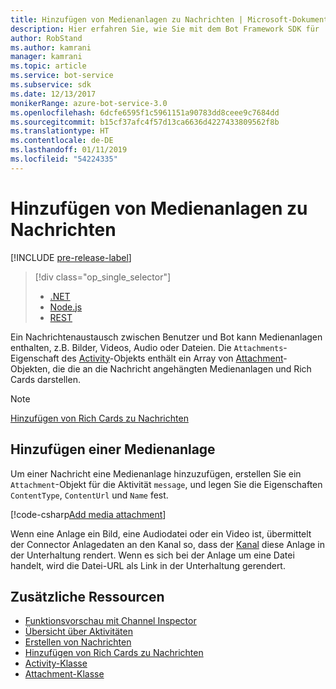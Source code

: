 ```yaml
---
title: Hinzufügen von Medienanlagen zu Nachrichten | Microsoft-Dokumentation
description: Hier erfahren Sie, wie Sie mit dem Bot Framework SDK für .NET Nachrichten Medienanlagen hinzufügen.
author: RobStand
ms.author: kamrani
manager: kamrani
ms.topic: article
ms.service: bot-service
ms.subservice: sdk
ms.date: 12/13/2017
monikerRange: azure-bot-service-3.0
ms.openlocfilehash: 6dcfe6595f1c5961151a90783dd8ceee9c7684dd
ms.sourcegitcommit: b15cf37afc4f57d13ca6636d4227433809562f8b
ms.translationtype: HT
ms.contentlocale: de-DE
ms.lasthandoff: 01/11/2019
ms.locfileid: "54224335"
---
```

# <a name="add-media-attachments-to-messages"></a>Hinzufügen von Medienanlagen zu Nachrichten

[!INCLUDE [pre-release-label](../includes/pre-release-label-v3.md)]

> [!div class="op_single_selector"]
> - [.NET](../dotnet/bot-builder-dotnet-add-media-attachments.md)
> - [Node.js](../nodejs/bot-builder-nodejs-send-receive-attachments.md)
> - [REST](../rest-api/bot-framework-rest-connector-add-media-attachments.md)

Ein Nachrichtenaustausch zwischen Benutzer und Bot kann Medienanlagen enthalten, z.B. Bilder, Videos, Audio oder Dateien. Die `Attachments`-Eigenschaft des <a href="https://docs.botframework.com/en-us/csharp/builder/sdkreference/dc/d2f/class_microsoft_1_1_bot_1_1_connector_1_1_activity.html" target="_blank">Activity</a>-Objekts enthält ein Array von <a href="https://docs.microsoft.com/en-us/dotnet/api/microsoft.bot.connector.attachments?view=botconnector-3.12.2.4" target="_blank">Attachment</a>-Objekten, die die an die Nachricht angehängten Medienanlagen und Rich Cards darstellen. 

> [!NOTE]
> [Hinzufügen von Rich Cards zu Nachrichten](bot-builder-dotnet-add-rich-card-attachments.md)

## <a name="add-a-media-attachment"></a>Hinzufügen einer Medienanlage  

Um einer Nachricht eine Medienanlage hinzuzufügen, erstellen Sie ein `Attachment`-Objekt für die Aktivität `message`, und legen Sie die Eigenschaften `ContentType`, `ContentUrl` und `Name` fest. 

[!code-csharp[Add media attachment](../includes/code/dotnet-add-attachments.cs#addMediaAttachment)]

Wenn eine Anlage ein Bild, eine Audiodatei oder ein Video ist, übermittelt der Connector Anlagedaten an den Kanal so, dass der [Kanal](bot-builder-dotnet-channeldata.md) diese Anlage in der Unterhaltung rendert. Wenn es sich bei der Anlage um eine Datei handelt, wird die Datei-URL als Link in der Unterhaltung gerendert.

## <a name="additional-resources"></a>Zusätzliche Ressourcen

- [Funktionsvorschau mit Channel Inspector][inspector]
- [Übersicht über Aktivitäten](bot-builder-dotnet-activities.md)
- [Erstellen von Nachrichten](bot-builder-dotnet-create-messages.md)
- [Hinzufügen von Rich Cards zu Nachrichten](bot-builder-dotnet-add-rich-card-attachments.md)
- <a href="https://docs.botframework.com/en-us/csharp/builder/sdkreference/dc/d2f/class_microsoft_1_1_bot_1_1_connector_1_1_activity.html" target="_blank">Activity-Klasse</a>
- <a href="https://docs.microsoft.com/en-us/dotnet/api/microsoft.bot.connector.attachments?view=botconnector-3.12.2.4" target="_blank">Attachment-Klasse</a>

[inspector]: ../bot-service-channel-inspector.md


